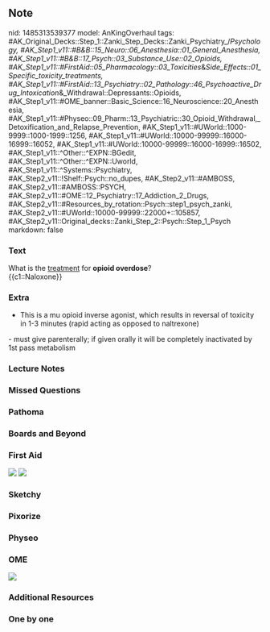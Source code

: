 ## Note
nid: 1485313539377
model: AnKingOverhaul
tags: #AK_Original_Decks::Step_1::Zanki_Step_Decks::Zanki_Psychiatry_/_Psychology, #AK_Step1_v11::#B&B::15_Neuro::06_Anesthesia::01_General_Anesthesia, #AK_Step1_v11::#B&B::17_Psych::03_Substance_Use::02_Opioids, #AK_Step1_v11::#FirstAid::05_Pharmacology::03_Toxicities_&_Side_Effects::01_Specific_toxicity_treatments, #AK_Step1_v11::#FirstAid::13_Psychiatry::02_Pathology::46_Psychoactive_Drug_Intoxication_&_Withdrawal::Depressants::Opioids, #AK_Step1_v11::#OME_banner::Basic_Science::16_Neuroscience::20_Anesthesia, #AK_Step1_v11::#Physeo::09_Pharm::13_Psychiatric::30_Opioid_Withdrawal,_Detoxification_and_Relapse_Prevention, #AK_Step1_v11::#UWorld::1000-9999::1000-1999::1256, #AK_Step1_v11::#UWorld::10000-99999::16000-16999::16052, #AK_Step1_v11::#UWorld::10000-99999::16000-16999::16502, #AK_Step1_v11::^Other::^EXPN::BGedit, #AK_Step1_v11::^Other::^EXPN::Uworld, #AK_Step1_v11::^Systems::Psychiatry, #AK_Step2_v11::!Shelf::Psych::no_dupes, #AK_Step2_v11::#AMBOSS, #AK_Step2_v11::#AMBOSS::PSYCH, #AK_Step2_v11::#OME::12_Psychiatry::17_Addiction_2_Drugs, #AK_Step2_v11::#Resources_by_rotation::Psych::step1_psych_zanki, #AK_Step2_v11::#UWorld::10000-99999::22000+::105857, #AK_Step2_v11::Original_decks::Zanki_Step_2::Psych::Step_1_Psych
markdown: false

### Text
<div>
  What is the <u>treatment</u> for <b>opioid overdose</b>?
</div>
<div>
  {{c1::Naloxone}}
</div>

### Extra
- This is a mu opioid inverse agonist, which results in reversal of
toxicity in 1-3 minutes (rapid acting as opposed to naltrexone)
<div>
  - must give parenterally; if given orally it will be completely
  inactivated by 1st pass metabolism
</div>

### Lecture Notes


### Missed Questions


### Pathoma


### Boards and Beyond


### First Aid
<img src="tmp4Y2zwX.png"> <img src="tmpXGtqXi.png">

### Sketchy


### Pixorize


### Physeo


### OME
<div class="ome-widget">
  <a href=
  "https://onlinemeded.org/spa/neuroscience/anesthesia/acquire?ref=anki">
  <img src="_OME_AnkiFlashcards_Lesson_2.png"></a>
</div>

### Additional Resources


### One by one

